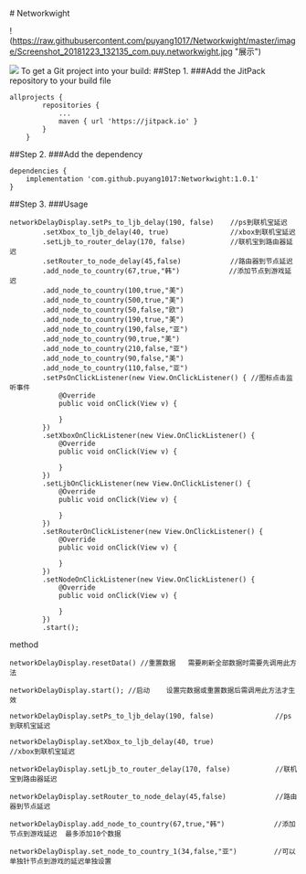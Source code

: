 ﻿﻿# Networkwight


!(https://raw.githubusercontent.com/puyang1017/Networkwight/master/image/Screenshot_20181223_132135_com.puy.networkwight.jpg "展示")


[![](https://jitpack.io/v/puyang1017/Networkwight.svg)](https://jitpack.io/#puyang1017/Networkwight)
To get a Git project into your build:
##Step 1.
###Add the JitPack repository to your build file
```
allprojects {
		repositories {
			...
			maven { url 'https://jitpack.io' }
		}
	}
```

##Step 2.
###Add the dependency
```
dependencies {
	implementation 'com.github.puyang1017:Networkwight:1.0.1'
}
```
##Step 3.
###Usage
```
networkDelayDisplay.setPs_to_ljb_delay(190, false)    //ps到联机宝延迟
        .setXbox_to_ljb_delay(40, true)               //xbox到联机宝延迟
        .setLjb_to_router_delay(170, false)           //联机宝到路由器延迟
        .setRouter_to_node_delay(45,false)            //路由器到节点延迟
        .add_node_to_country(67,true,"韩")            //添加节点到游戏延迟
        .add_node_to_country(100,true,"美")
        .add_node_to_country(500,true,"美")
        .add_node_to_country(50,false,"欧")
        .add_node_to_country(190,true,"美")
        .add_node_to_country(190,false,"亚")
        .add_node_to_country(90,true,"美")
        .add_node_to_country(210,false,"亚")
        .add_node_to_country(90,false,"美")
        .add_node_to_country(110,false,"亚")
        .setPsOnClickListener(new View.OnClickListener() { //图标点击监听事件
            @Override
            public void onClick(View v) {

            }
        })
        .setXboxOnClickListener(new View.OnClickListener() {
            @Override
            public void onClick(View v) {

            }
        })
        .setLjbOnClickListener(new View.OnClickListener() {
            @Override
            public void onClick(View v) {

            }
        })
        .setRouterOnClickListener(new View.OnClickListener() {
            @Override
            public void onClick(View v) {

            }
        })
        .setNodeOnClickListener(new View.OnClickListener() {
            @Override
            public void onClick(View v) {

            }
        })
        .start();
```
method
```
networkDelayDisplay.resetData() //重置数据   需要刷新全部数据时需要先调用此方法

networkDelayDisplay.start(); //启动    设置完数据或重置数据后需调用此方法才生效

networkDelayDisplay.setPs_to_ljb_delay(190, false)               //ps到联机宝延迟

networkDelayDisplay.setXbox_to_ljb_delay(40, true)               //xbox到联机宝延迟

networkDelayDisplay.setLjb_to_router_delay(170, false)           //联机宝到路由器延迟

networkDelayDisplay.setRouter_to_node_delay(45,false)            //路由器到节点延迟

networkDelayDisplay.add_node_to_country(67,true,"韩")            //添加节点到游戏延迟  最多添加10个数据

networkDelayDisplay.set_node_to_country_1(34,false,"亚")         //可以单独针节点到游戏的延迟单独设置

```


